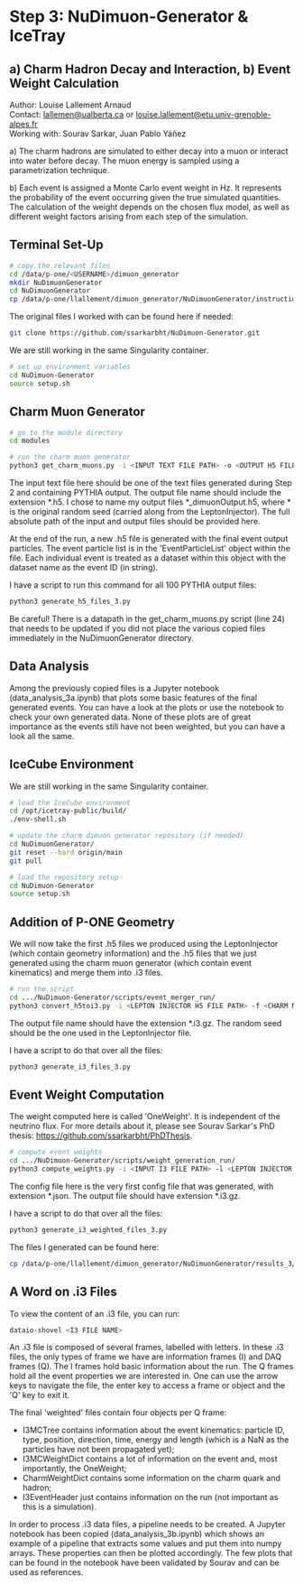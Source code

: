 # Step 3: NuDimuon-Generator & IceTray

## a) Charm Hadron Decay and Interaction, b) Event Weight Calculation

Author: Louise Lallement Arnaud  
Contact: lallemen@ualberta.ca or louise.lallement@etu.univ-grenoble-alpes.fr  
Working with: Sourav Sarkar, Juan Pablo Yáñez

a) The charm hadrons are simulated to either decay into a muon or interact into water before decay. The muon energy is sampled using a parametrization technique.

b) Each event is assigned a Monte Carlo event weight in Hz. It represents the probability of the event occurring given the true simulated quantities. The calculation of the weight depends on the chosen flux model, as well as different weight factors arising from each step of the simulation.

## Terminal Set-Up

```bash
# copy the relevant files
cd /data/p-one/<USERNAME>/dimuon_generator
mkdir NuDimuonGenerator
cd NuDimuonGenerator
cp /data/p-one/llallement/dimuon_generator/NuDimuonGenerator/instructions_3/*
```

The original files I worked with can be found here if needed:
```bash
git clone https://github.com/ssarkarbht/NuDimuon-Generator.git
```

We are still working in the same Singularity container.

```bash
# set up environment variables
cd NuDimuon-Generator
source setup.sh
```

## Charm Muon Generator

```bash
# go to the module directory
cd modules

# run the charm muon generator
python3 get_charm_muons.py -i <INPUT TEXT FILE PATH> -o <OUTPUT H5 FILE PATH> -m water -s <RANDOM SEED>
```

The input text file here should be one of the text files generated during Step 2 and containing PYTHIA output. The output file name should include the extension *.h5. I chose to name my output files *_dimuonOutput.h5, where * is the original random seed (carried along from the LeptonInjector). The full absolute path of the input and output files should be provided here.

At the end of the run, a new .h5 file is generated with the final event output particles. The event particle list is in the 'EventParticleList' object within the file. Each individual event is treated as a dataset within this object with the dataset name as the event ID (in string).

I have a script to run this command for all 100 PYTHIA output files:
```bash
python3 generate_h5_files_3.py
```

Be careful! There is a datapath in the get_charm_muons.py script (line 24) that needs to be updated if you did not place the various copied files immediately in the NuDimuonGenerator directory.

## Data Analysis

Among the previously copied files is a Jupyter notebook (data_analysis_3a.ipynb) that plots some basic features of the final generated events. You can have a look at the plots or use the notebook to check your own generated data. None of these plots are of great importance as the events still have not been weighted, but you can have a look all the same.

## IceCube Environment

We are still working in the same Singularity container.

```bash
# load the IceCube environment
cd /opt/icetray-public/build/
./env-shell.sh

# update the charm dimuon generator repository (if needed)
cd NuDimuonGenerator/
git reset --hard origin/main
git pull

# load the repository setup
cd NuDimuon-Generator
source setup.sh
```

## Addition of P-ONE Geometry

We will now take the first .h5 files we produced using the LeptonInjector (which contain geometry information) and the .h5 files that we just generated using the charm muon generator (which contain event kinematics) and merge them into .i3 files.

```bash
# run the script
cd .../NuDimuon-Generator/scripts/event_merger_run/
python3 convert_h5toi3.py -i <LEPTON INJECTOR H5 FILE PATH> -f <CHARM MUON H5 FILE PATH> -o <OUTPUT I3 FILE PATH> -s <RANCOM SEED>
```

The output file name should have the extension *.i3.gz. The random seed should be the one used in the LeptonInjector file.

I have a script to do that over all the files:
```bash
python3 generate_i3_files_3.py
```

## Event Weight Computation

The weight computed here is called 'OneWeight'. It is independent of the neutrino flux. For more details about it, please see Sourav Sarkar's PhD thesis: https://github.com/ssarkarbht/PhDThesis.

```bash
# compute event weights
cd .../NuDimuon-Generator/scripts/weight_generation_run/
python3 compute_weights.py -i <INPUT I3 FILE PATH> -l <LEPTON INJECTOR H5 FILE PATH> -c <CHARM MUON H5 FILE PATH> -f <LEPTON INJECTOR CONFIG FILE PATH> -o <OUTPUT I3 FILE PATH>
```

The config file here is the very first config file that was generated, with extension *.json. The output file should have extension *.i3.gz.

I have a script to do that over all the files:
```bash
python3 generate_i3_weighted_files_3.py
```

The files I generated can be found here:
```bash
cp /data/p-one/llallement/dimuon_generator/NuDimuonGenerator/results_3/
```

## A Word on .i3 Files

To view the content of an .i3 file, you can run:
```bash
dataio-shovel <I3 FILE NAME>
```

An .i3 file is composed of several frames, labelled with letters. In these .i3 files, the only types of frame we have are information frames (I) and DAQ frames (Q). The I frames hold basic information about the run. The Q frames hold all the event properties we are interested in. One can use the arrow keys to navigate the file, the enter key to access a frame or object and the 'Q' key to exit it.

The final 'weighted' files contain four objects per Q frame:
- I3MCTree contains information about the event kinematics: particle ID, type, position, direction, time, energy and length (which is a NaN as the particles have not been propagated yet);
- I3MCWeightDict contains a lot of information on the event and, most importantly, the OneWeight;
- CharmWeightDict contains some information on the charm quark and hadron;
- I3EventHeader just contains information on the run (not important as this is a simulation).

In order to process .i3 data files, a pipeline needs to be created. A Jupyter notebook has been copied (data_analysis_3b.ipynb) which shows an example of a pipeline that extracts some values and put them into numpy arrays. These properties can then be plotted accordingly. The few plots that can be found in the notebook have been validated by Sourav and can be used as references.
